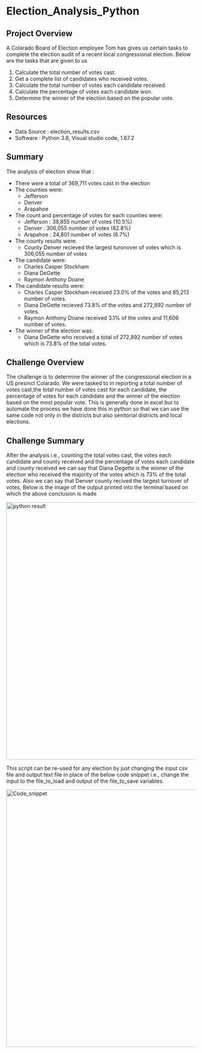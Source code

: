 # Election_Analysis_Python

## Project Overview
 A Colarado Board of Election employee Tom has gives us certain tasks to complete the election audit of a recent local congressional election. Below are the tasks that are given to us
 1. Calculate the total number of votes cast.
 2. Get a complete list of candidates who received votes.
 3. Calculate the total number of votes each candidate received.
 4. Calculate the percentage of votes each candidate won.
 5. Determine the winner of the election based on the popular vote.

## Resources
- Data Source : election_results.csv
- Software    : Python 3.8, Visual studio code, 1.67.2

## Summary
The analysis of election show that :
- There were a total of 369,711 votes cast in the election
- The counties were:
  - Jefferson
  - Denver
  - Arapahoe
- The count and percentage of votes for each counties were:
  - Jefferson : 38,855 number of votes (10.5%)
  - Denver    : 306,055 number of votes (82.8%)
  - Arapahoe  : 24,801 number of votes (6.7%)
- The county results were:
  - County Denver recieved the largest turonover of votes which is 306,055 number of votes
- The candidate were:
  - Charles Casper Stockham
  - Diana DeGette
  - Raymon Anthony Doane
- The candidate results were:
  - Charles Casper Stockham received 23.0% of the votes and 85,213 number of votes.
  - Diana DeGette recieved 73.8% of the votes and 272,892 number of votes.
  - Raymon Anthony Doane received 3.1% of the votes and 11,606 number of votes.
- The winner of the election was:
  - Diana DeGette who received a total of 272,892 number of votes which is 73.8% of the total votes.

## Challenge Overview
The challenge is to determine the winner of the congressional election in a US presinct Colarado. We were tasked to in reporting a total number of votes cast,the total number of votes cast for each candidate, the percentage of votes for each candidate and the winner
of the election based on the most popular vote. This is generally done in excel but to automate the process we have done this in python so that we can use the same code not only in the districts but also senitorial districts and local elections.

## Challenge Summary
After the analysis i.e., counting the total votes cast, the votes each candidate and county received and the percentage of votes each candidate and county received we can say that Diana Degette is the  winner of the election who received the majority of the votes which is 73% of the total votes. Also we can say that Denver county recived the largest turnover of votes, Below is the image of the output printed into the terminal based on which the above conclusion is made


<img width="683" alt="python result" src="https://user-images.githubusercontent.com/104597335/169707025-3ece11af-6237-49ef-a90a-1345a24dfeab.png">


This script can be re-used for any election by just changing the input csv file and output text file in place of the below code snippet i.e., change the input to the file_to_load and output of the file_to_save variables.


<img width="683" alt="Code_snippet" src="https://user-images.githubusercontent.com/104597335/169707105-9db845a0-8a5e-4cf8-a1b9-bac3e17b428e.png">

